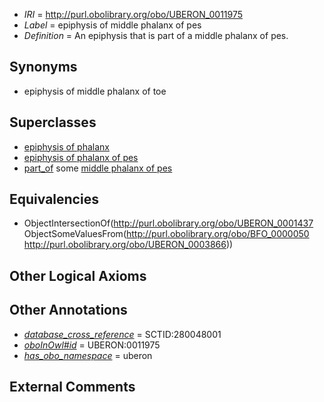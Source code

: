  * *IRI* = http://purl.obolibrary.org/obo/UBERON_0011975
 * *Label* = epiphysis of middle phalanx of pes
 * *Definition* = An epiphysis that is part of a middle phalanx of pes.

## Synonyms

 * epiphysis of middle phalanx of toe

## Superclasses

 * [epiphysis of phalanx](../../UBERON/46/UBERON_0004446.md)
 * [epiphysis of phalanx of pes](../../UBERON/73/UBERON_0011973.md)
 * [part_of](../../BFO/50/BFO_0000050.md) some [middle phalanx of pes](../../UBERON/66/UBERON_0003866.md)

## Equivalencies

 * ObjectIntersectionOf(<http://purl.obolibrary.org/obo/UBERON_0001437> ObjectSomeValuesFrom(<http://purl.obolibrary.org/obo/BFO_0000050> <http://purl.obolibrary.org/obo/UBERON_0003866>))

## Other Logical Axioms


## Other Annotations

 * *[database_cross_reference](../../ef/oboInOwl#hasDbXref.md)* = SCTID:280048001
 * *[oboInOwl#id](../../id/oboInOwl#id.md)* = UBERON:0011975
 * *[has_obo_namespace](../../ce/oboInOwl#hasOBONamespace.md)* = uberon

## External Comments

